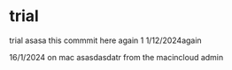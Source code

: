 # trial
trial
asasa
this commmit 
here again 1
1/12/2024again

16/1/2024 on mac
asasdasdatr from the macincloud admin